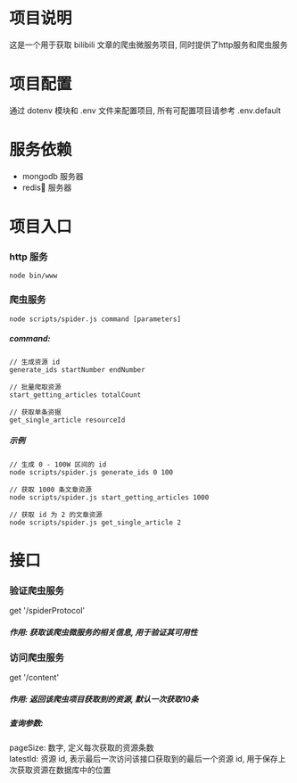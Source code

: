 # 项目说明
这是一个用于获取 bilibili 文章的爬虫微服务项目, 同时提供了http服务和爬虫服务 
 
# 项目配置
通过 dotenv 模块和 .env 文件来配置项目, 所有可配置项目请参考 .env.default

# 服务依赖
* mongodb 服务器
* redis 服务器

# 项目入口
### http 服务
~~~
node bin/www
~~~ 
### 爬虫服务 
~~~
node scripts/spider.js command [parameters]
~~~
##### command: 
~~~
// 生成资源 id
generate_ids startNumber endNumber

// 批量爬取资源
start_getting_articles totalCount

// 获取单条资据
get_single_article resourceId 
~~~

##### 示例
~~~
// 生成 0 - 100W 区间的 id
node scripts/spider.js generate_ids 0 100

// 获取 1000 条文章资源
node scripts/spider.js start_getting_articles 1000

// 获取 id 为 2 的文章资源
node scripts/spider.js get_single_article 2
~~~

# 接口
### 验证爬虫服务
get '/spiderProtocol'

##### 作用: 获取该爬虫微服务的相关信息, 用于验证其可用性

### 访问爬虫服务
get '/content'
##### 作用: 返回该爬虫项目获取到的资源, 默认一次获取10条
##### 查询参数: 
pageSize: 数字, 定义每次获取的资源条数\
latestId: 资源 id, 表示最后一次访问该接口获取到的最后一个资源 id, 用于保存上次获取资源在数据库中的位置 
